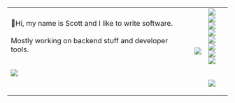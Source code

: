 <table>
<tr>
<!-- <th>  </th>
<th>  </th> -->
</tr>
<tr>
<td>
👋Hi, my name is Scott and I like to write software.
<br><br>
Mostly working on backend stuff and developer tools.
<br><br>

  ![](https://api.githubtrends.io/user/svg/osteensco/langs?time_range=six_months&group=other&compact=True&theme=dark)
  

</td>
<td>
  
![](https://api.githubtrends.io/user/svg/osteensco/repos?time_range=one_month&group=other&theme=dark)
  
  <!-- [![Top Langs](https://github-readme-stats.vercel.app/api/top-langs/?username=osteensco&theme=tokyonight&hide=jupyter+notebook&layout=pie)](https://github.com/anuraghazra/github-readme-stats)
-->

</td>
<td>
  <img src="https://skillicons.dev/icons?i=go" />
  <img src="https://skillicons.dev/icons?i=py" />
  <br>
  <img src="https://skillicons.dev/icons?i=ts" />
  <img src="https://skillicons.dev/icons?i=js" />
  <br>
  <img src="https://skillicons.dev/icons?i=lua" />
  <img src="https://skillicons.dev/icons?i=bash" />
  <br>
  <img src="https://skillicons.dev/icons?i=html" />
  <img src="https://skillicons.dev/icons?i=css" />
  <br>
  <br>
  
  ![](https://komarev.com/ghpvc/?username=osteensco&color=blueviolet&abbreviated=true&style=plastic)
</td>

</tr>
</table>

